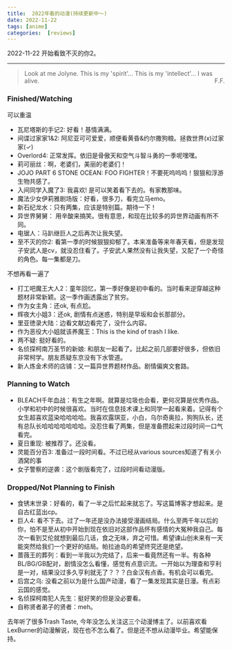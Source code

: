 ```yaml
---
title:  2022年看的动漫(持续更新中～)
date: 2022-11-22
tags: [anime]
categories:  [reviews]
---
```


2022-11-22 开始看致不灭的你2。

<hr>


<blockquote cite="https://jojo.fandom.com/wiki/Foo_Fighters">
Look at me Jolyne. This is my 'spirit'... This is my 'intellect'... I was alive.
<span style="float:right"> F.F.</span>
</blockquote>



### Finished/Watching

可以重温

- 瓦尼塔斯的手记2: 好看！基情满满。
- 间谍过家家1&2: 阿尼亚可可爱爱，顺便看黄昏&约尔撒狗粮。拯救世界(x)过家家(✓)
- Overlord4: 正常发挥。依旧是骨傲天和空气斗智斗勇的一季呢嘿嘿。
- 莉可丽丝：啊，老婆们，美丽的老婆们！
- JOJO PART 6 STONE OCEAN: FOO FIGHTER！不要死呜呜呜！狠狠和浮游生物共感了。
- 入间同学入魔了3: 我喜欢! 是可以笑着看下去的。有家教那味。
- 魔法少女伊莉雅剧场版：好看，很多刀，看完立马emo。
- 新石纪龙水：只有两集，应该是特别篇。期待一下！
- 异世界舅舅： 用辛酸来搞笑。很有意思，和现在比较多的异世界动画有所不同。
- 电锯人：马趴继巨人之后再次让我失望。
- 至不灭的你2: 看第一季的时候狠狠抑郁了。本来准备等来年春天看，但是发现子安武人是cv，就没忍住看了。子安武人果然没有让我失望，又配了一个奇怪的角色。每一集都是刀。

不想再看一遍了
- 打工吧魔王大人2：童年回忆，第一季好像是初中看的。当时看来逆穿越这种题材非常新颖。这一季作画透露出了贫穷。
- 作为女主角：还ok, 有点尬。
- 辉夜大小姐3：还ok, 剧情有点迷惑，特别是早坂和会长那部分。
- 里亚徳录大陆：边看文献边看完了，没什么内容。
- 作为恶役大小姐就该养魔王：This is the kind of trash I like.
- 两不疑: 挺好看的。
- 名侦探柯南万圣节的新娘: 和朋友一起看了。比起之前几部要好很多，但依旧非常柯学。朋友质疑东京没有下水管道。
- 新人炼金术师的店铺：又一篇异世界题材作品。剧情偏爽文套路。

### Planning to Watch

- BLEACH千年血战：有生之年啊。就算是垃圾也会看，更何况算是优秀作品。小学和初中的时候很喜欢。当时在信息技术课上和同学一起看来着。记得有个女生超喜欢蓝染哈哈哈哈。我喜欢露琪亚，小白，乌尔奇奥拉，狗狗队长，还有总队长哈哈哈哈哈哈哈。没忍住看了两集，但是准备攒起来过段时间一口气看完。
- 夏日重现: 被推荐了。还没看。
- 灵能百分百3: 准备过一段时间看。不过已经从various sources知道了有关小酒窝的事
- 女子警察的逆袭：这个剧版看完了，过段时间看动漫版。


### Dropped/Not Planning to Finish

- 食锈末世录：好看的，看了一半之后忙起来就忘了。写这篇博客才想起来。是自古红蓝出cp。
- 巨人4: 看不下去。过了一年还是没办法接受漫画结局。什么至两千年以后的你，怕不是至从初中开始到现在依旧对这部作品怀有感情的大冤种我自己。每次一看到艾伦就想到最后几话，食之无味，弃之可惜。希望谏山创未来有一天能突然给我们一个更好的结局。帕拉迪岛的希望终究还是绝望。
- 蔷薇王的葬列：看到一半我以为完结了，后来一看竟然还有一半。有各种BL/BG/GB配对，剧情没怎么看懂，感觉有点意识流。一开始以为理查和亨利是一对，结果没过多久亨利就无了？？？白金汉有点香。有机会可以看完。
- 后宫之乌: 没看之前以为是什么国产动漫，看了一集发现其实是日漫。有点彩云国的感觉。
- 名侦探柯南犯人先生：挺好笑的但是没必要看。
- 自称贤者弟子的贤者：meh。

去年听了很多Trash Taste, 今年没怎么关注这三个动漫博主了。以前喜欢看LexBurner的动漫解说，现在也不怎么看了。但是还不想从动漫毕业。希望能保持。










